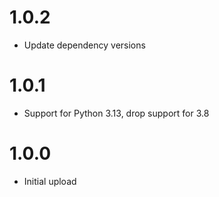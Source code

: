 # 1.0.2
- Update dependency versions

# 1.0.1
- Support for Python 3.13, drop support for 3.8

# 1.0.0
- Initial upload
